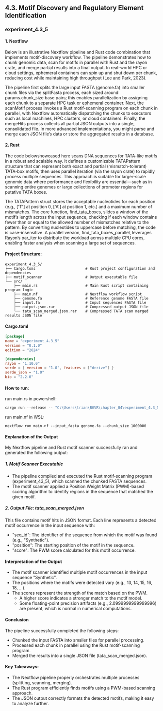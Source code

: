 ## 4.3. Motif Discovery and Regulatory Element Identification

### experiment_4.3_5

#### 1. Nextflow 
Below is an illustrative Nextflow pipeline and Rust code combination that implements motif-discovery workflow. The pipeline demonstrates how to chunk genomic data, scan for motifs in parallel with Rust and the rayon crate, and merge partial results into a final output. In real-world HPC or cloud settings, ephemeral containers can spin up and shut down per chunk, reducing cost while maintaining high throughput (Lee and Park, 2023).

The pipeline first splits the large input FASTA (genome.fa) into smaller chunk files via the splitFasta process, each sized around params.chunk_size base pairs; this enables parallelization by assigning each chunk to a separate HPC task or ephemeral container. Next, the scanMotif process invokes a Rust motif-scanning program on each chunk in parallel, with Nextflow automatically dispatching the chunks to executors such as local machines, HPC clusters, or cloud containers. Finally, the mergeHits process collects all partial JSON outputs into a single, consolidated file. In more advanced implementations, you might parse and merge each JSON file’s data or store the aggregated results in a database.

#### 2. Rust
The code belowshowcased here scans DNA sequences for TATA-like motifs in a robust and scalable way. It defines a customizable TATAPattern structure that can represent both exact and partial (mismatch-tolerant) TATA-box motifs, then uses parallel iteration (via the rayon crate) to rapidly process multiple sequences. This approach is suitable for larger-scale genomic data where performance and flexibility are essential—such as in scanning entire genomes or large collections of promoter regions for putative TATA boxes.

The TATAPattern struct stores the acceptable nucleotides for each position (e.g., ['T'] at position 0, ['A'] at position 1, etc.) and a maximum number of mismatches. The core function, find_tata_boxes, slides a window of the motif’s length across the input sequence, checking if each window contains fewer than or equal to the allowed number of mismatches relative to the pattern. By converting nucleotides to uppercase before matching, the code is case-insensitive. A parallel version, find_tata_boxes_parallel, leverages Rayon’s par_iter to distribute the workload across multiple CPU cores, enabling faster analysis when scanning a large set of sequences.

#### Project Structure:

```plaintext
experiment_4.3_5/
├── Cargo.toml                       # Rust project configuration and dependencies
├── motif_scanner                    # Output executable file
└── src/
    ├── main.rs                      # Main Rust script containing program logic
    ├── main.nf                      # Nextflow workflow script
    ├── genome.fa                    # Reference genome FASTA file
    ├── input.fa                     # Input sequences FASTA file
    ├── output.json.rar              # Compressed output JSON file
    └── tata_scan_merged.json.rar    # Compressed TATA scan merged results JSON file
```

#### Cargo.toml

```toml
[package]
name = "experiment_4.3_5"
version = "0.1.0"
edition = "2024"

[dependencies]
rayon = "1.10.0"
serde = { version = "1.0", features = ["derive"] }
serde_json = "1.0"
bio = "2.2.0"
```

#### How to run:

run main.rs in powershell:

```powershell
cargo run --release -- "C:\Users\trian\BGVR\chapter_04\experiment_4.3_5\src\genome.fa" "C:\Users\trian\BGVR\chapter_04\experiment_4.3_5\src\output.json"
```

run main.nf in WSL:

```wsl
nextflow run main.nf --input_fasta genome.fa --chunk_size 1000000
```


#### Explanation of the Output
My Nextflow pipeline and Rust motif scanner successfully ran and generated the following output:

##### 1. Motif Scanner Executable

* The pipeline compiled and executed the Rust motif-scanning program (experiment_43_5), which scanned the chunked FASTA sequences.
* The motif scanner applied a Position Weight Matrix (PWM)-based scoring algorithm to identify regions in the sequence that matched the given motif.

##### 2. Output File: tata_scan_merged.json
This file contains motif hits in JSON format. Each line represents a detected motif occurrence in the input sequence with:

* "seq_id": The identifier of the sequence from which the motif was found (e.g., "Synthetic").
* "position": The starting position of the motif in the sequence.
* "score": The PWM score calculated for this motif occurrence.

#### Interpretation of the Output
* The motif scanner identified multiple motif occurrences in the input sequence "Synthetic".
* The positions where the motifs were detected vary (e.g., 13, 14, 15, 16, 18, ...).
* The scores represent the strength of the match based on the PWM.
  * A higher score indicates a stronger match to the motif model.
  * Some floating-point precision artifacts (e.g., 2.0999999999999996) are present, which is normal in numerical computations.

#### Conclusion
The pipeline successfully completed the following steps:

* Chunked the input FASTA into smaller files for parallel processing.
* Processed each chunk in parallel using the Rust motif-scanning program.
* Merged the results into a single JSON file (tata_scan_merged.json).

#### Key Takeaways:

* The Nextflow pipeline properly orchestrates multiple processes (splitting, scanning, merging).
* The Rust program efficiently finds motifs using a PWM-based scanning approach.
* The JSON output correctly formats the detected motifs, making it easy to analyze further.
